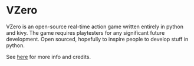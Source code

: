 # VZero
VZero is an open-source real-time action game written entirely in python and kivy. The game requires playtesters for any significant future development. Open sourced, hopefully to inspire people to develop stuff in python.

See [here](https://vzero.ariel.ninja) for more info and credits.
